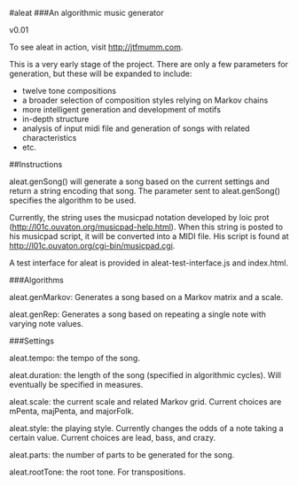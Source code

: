 #aleat
###An algorithmic music generator

v0.01

To see aleat in action, visit http://jtfmumm.com.

This is a very early stage of the project.  There are only a few
parameters for generation, but these will be expanded to include:

- twelve tone compositions
- a broader selection of composition styles relying on Markov chains
- more intelligent generation and development of motifs
- in-depth structure
- analysis of input midi file and generation of songs with related characteristics
- etc.

##Instructions

aleat.genSong() will generate a song based on the current settings and return a string
encoding that song.  The parameter sent to aleat.genSong() specifies the algorithm to
be used.

Currently, the string uses the musicpad notation developed by loic prot
(http://l01c.ouvaton.org/musicpad-help.html).  When this string is posted to his
musicpad script, it will be converted into a MIDI file.  His script is found at
http://l01c.ouvaton.org/cgi-bin/musicpad.cgi.

A test interface for aleat is provided in aleat-test-interface.js and index.html.

###Algorithms

aleat.genMarkov: Generates a song based on a Markov matrix and a scale.

aleat.genRep: Generates a song based on repeating a single note with varying note values.

###Settings

aleat.tempo: the tempo of the song.

aleat.duration: the length of the song (specified in algorithmic cycles).  Will eventually be
specified in measures.

aleat.scale: the current scale and related Markov grid.  Current choices are mPenta, majPenta,
and majorFolk.

aleat.style: the playing style.  Currently changes the odds of a note taking a certain value.
Current choices are lead, bass, and crazy.

aleat.parts: the number of parts to be generated for the song.

aleat.rootTone: the root tone.  For transpositions.




